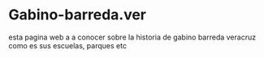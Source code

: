 # Gabino-barreda.ver
esta pagina web a a conocer sobre la historia de gabino barreda veracruz como es sus escuelas, parques etc
